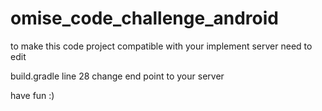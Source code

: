 # omise_code_challenge_android

to make this code project compatible with your implement server need to edit 

build.gradle 
line 28 change end point to your server 

have fun :)
